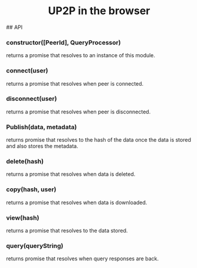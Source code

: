 <h1 align="center">UP2P in the browser</h1>
## API
<h3>constructor([PeerId], QueryProcessor)</h3>
returns a promise that resolves to an instance of this module.
<h3>connect(user)</h3>
returns a promise that resolves when peer is connected.
<h3>disconnect(user)</h3>
returns a promise that resolves when peer is disconnected.
<h3>Publish(data, metadata)</h3>
returns promise that resolves to the hash of the data once the data is stored and also stores the metadata.
<h3>delete(hash)</h3>
returns a promise that resolves when data is deleted.
<h3>copy(hash, user)</h3>
returns a promise that resolves when data is downloaded.
<h3>view(hash)</h3>
returns a promise that resolves to the data stored.
<h3>query(queryString)</h3>
returns promise that resolves when query responses are back.
